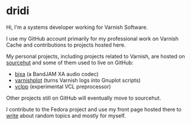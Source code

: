 # dridi

Hi, I'm a systems developer working for Varnish Software.

I use my GitHub account primarily for my professional work on Varnish
Cache and contributions to projects hosted here.

My personal projects, including projects related to Varnish, are hosted
on [sourcehut](https://sr.ht/~dridi/) and some of them used to live on
GitHub:

- [bjxa](https://sr.ht/~dridi/bjxa/) (a BandJAM XA audio codec)
- [varnishplot](https://git.sr.ht/~dridi/varnishplot) (turns Varnish logs
  into Gnuplot scripts)
- [vclpp](https://git.sr.ht/~dridi/vclpp) (experimental VCL preprocessor)

Other projects still on GitHub will eventually move to sourcehut.

I contribute to the Fedora project and use my front page hosted there to
[write](https://dridi.fedorapeople.org/) about random topics and mostly
for myself.
